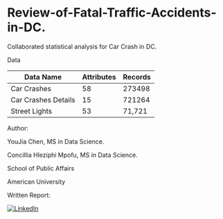 # Review-of-Fatal-Traffic-Accidents-in-DC.
Collaborated statistical analysis for Car Crash in DC.


Data 


|Data Name|Attributes|Records|
|---------|----------|-------|
|Car Crashes|58|273498|
|Car Crashes Details|15|721264|
|Street Lights|53|71,721 |




Author: 

YouJia Chen, MS in Data Science.

Concillia Hleziphi Mpofu, MS in Data Science.

School of Public Affairs

American University



Written Report:

[![LinkedIn](https://custom-icon-badges.demolab.com/badge/-Downlaod-blue?style=for-the-badge&logo=paste&logoColor=white)](https://docs.google.com/document/d/1Gncx452fJkDS8yUaoszYlJGWfDC7kq39CmPoOs4TGtg/export?format=pdf)



